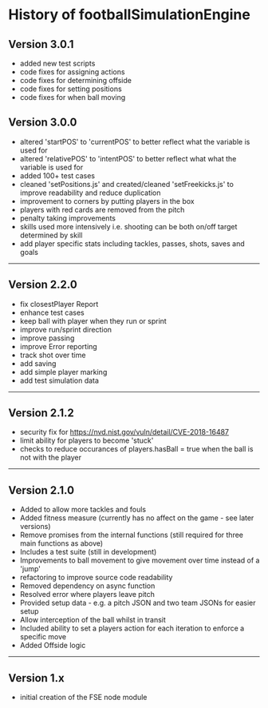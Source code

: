 # History of footballSimulationEngine

## Version 3.0.1
- added new test scripts
- code fixes for assigning actions
- code fixes for determining offside
- code fixes for setting positions 
- code fixes for when ball moving

## Version 3.0.0
- altered 'startPOS' to 'currentPOS' to better reflect what the variable is used for
- altered 'relativePOS' to 'intentPOS' to better reflect what what the variable is used for
- added 100+ test cases
- cleaned 'setPositions.js' and created/cleaned 'setFreekicks.js' to improve readability and reduce duplication
- improvement to corners by putting players in the box
- players with red cards are removed from the pitch
- penalty taking improvements
- skills used more intensively i.e. shooting can be both on/off target determined by skill
- add player specific stats including tackles, passes, shots, saves and goals
---
## Version 2.2.0
- fix closestPlayer Report
- enhance test cases
- keep ball with player when they run or sprint
- improve run/sprint direction
- improve passing
- improve Error reporting
- track shot over time
- add saving
- add simple player marking
- add test simulation data
---
## Version 2.1.2
- security fix for https://nvd.nist.gov/vuln/detail/CVE-2018-16487
- limit ability for players to become 'stuck'
- checks to reduce occurances of players.hasBall = true when the ball is not with the player
---
## Version 2.1.0
- Added to allow more tackles and fouls
- Added fitness measure (currently has no affect on the game - see later versions)
- Remove promises from the internal functions (still required for three main functions as above)
- Includes a test suite (still in development)
- Improvements to ball movement to give movement over time instead of a 'jump'
- refactoring to improve source code readability
- Removed dependency on async function
- Resolved error where players leave pitch
- Provided setup data - e.g. a pitch JSON and two team JSONs for easier setup
- Allow interception of the ball whilst in transit
- Included ability to set a players action for each iteration to enforce a specific move
- Added Offside logic
---
## Version 1.x
- initial creation of the FSE node module
